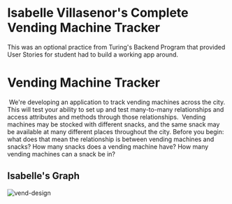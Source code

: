 # Isabelle Villasenor's Complete Vending Machine Tracker
This was an optional practice from Turing's Backend Program that provided User Stories for student had to build a working app around.

# Vending Machine Tracker
​
We're developing an application to track vending machines across the city. This will test your ability to set up and test many-to-many relationships and access attributes and methods through those relationships.
​
Vending machines may be stocked with different snacks, and the same snack may be available at many different places throughout the city. Before you begin: what does that mean the relationship is between vending machines and snacks? How many snacks does a vending machine have? How many vending machines can a snack be in?
​
## Isabelle's Graph
<img src="https://i.ibb.co/v4vtH1Q/vend-design.png" alt="vend-design">